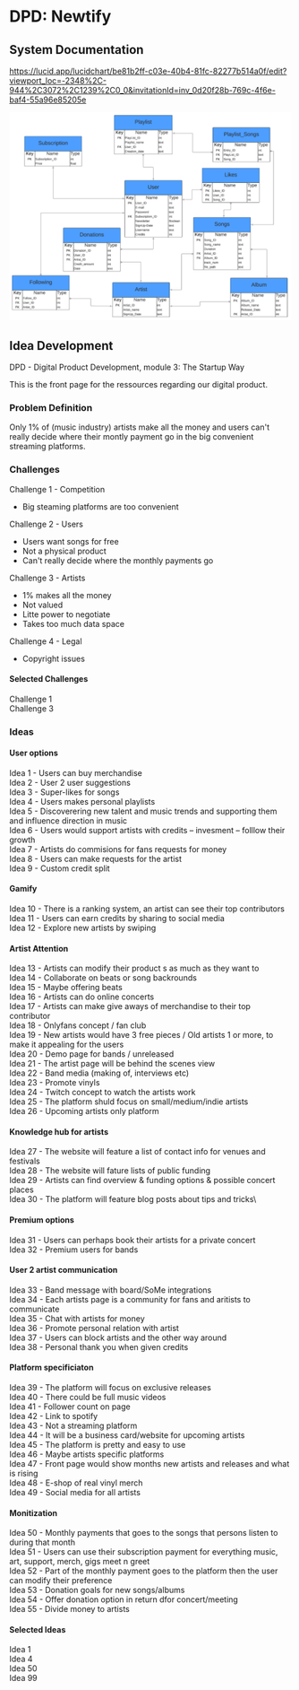 

# DPD: Newtify


<h2>  System Documentation  </h2>

https://lucid.app/lucidchart/be81b2ff-c03e-40b4-81fc-82277b514a0f/edit?viewport_loc=-2348%2C-944%2C3072%2C1239%2C0_0&invitationId=inv_0d20f28b-769c-4f6e-baf4-55a96e85205e



![E/R-Diagram](static/img/ER-Diagram_newtify.png)






<h2>  Idea Development  </h2>

DPD - Digital Product Development, module 3: The Startup Way

This is the front page for the ressources regarding our digital product.

<h3> Problem Definition </h3>

Only 1% of (music industry) artists make all the money and users can't really decide where their montly payment go in the big convenient streaming platforms.

<h3> Challenges </h3>  

Challenge 1 - Competition
- Big steaming platforms are too convenient

Challenge 2 - Users
- Users want songs for free
- Not a physical product
- Can't really decide where the monthly payments go

Challenge 3 - Artists
- 1% makes all the money
- Not valued
- Litte power to negotiate
- Takes too much data space

Challenge 4 - Legal
- Copyright issues

<h4> Selected Challenges </h4>

Challenge 1\
Challenge 3


<h3> Ideas </h3>

<h4> User options </h4>

Idea 1 - Users can buy merchandise \
Idea 2 - User 2 user suggestions \
Idea 3 - Super-likes for songs \
Idea 4 - Users makes personal playlists \
Idea 5 - Discoverering new talent and music trends and supporting them and influence direction in music \
Idea 6 - Users would support artists with credits – invesment – folllow their growth \
Idea 7 - Artists do commisions for fans requests for money \
Idea 8 - Users can make requests for the artist \
Idea 9 - Custom credit split

<h4>Gamify</h4>

Idea 10 - There is a ranking system, an artist can see their top contributors\
Idea 11 - Users can earn credits by sharing to social media\
Idea 12 - Explore new artists by swiping

<h4> Artist Attention </h4>

Idea 13 - Artists can modify their product s as much as they want to\
Idea 14 - Collaborate on beats or song backrounds\
Idea 15 - Maybe offering beats\
Idea 16 - Artists can do online concerts\
Idea 17 - Artists can make give aways of merchandise to their top contributor\
Idea 18 - Onlyfans concept / fan club\
Idea 19 - New artists would have 3 free pieces / Old artists 1 or more, to make it appealing for the users\
Idea 20 - Demo page for bands / unreleased\
Idea 21 - The artist page will be behind the scenes view\
Idea 22 - Band media (making of, interviews etc)\
Idea 23 - Promote vinyls\
Idea 24 - Twitch concept to watch the artists work\
Idea 25 - The platform shuld focus on small/medium/indie artists\
Idea 26 - Upcoming artists only platform

<h4> Knowledge hub for artists </h4>

Idea 27 - The website will feature a list of contact info for venues and festivals\
Idea 28 - The website will fature lists of public funding\
Idea 29 - Artists can find overview & funding options & possible concert places\
Idea 30 - The platform will feature blog posts about tips and tricks\

<h4> Premium options </h4>

Idea 31 - Users can perhaps book their artists for a private concert \
Idea 32 - Premium users for bands

<h4> User 2 artist communication </h4>

Idea 33 - Band message with board/SoMe integrations \
Idea 34 - Each artists page is a community for fans and aritists to communicate \
Idea 35 - Chat with artists for money \
Idea 36 - Promote personal relation with artist \
Idea 37 - Users can block artists and the other way around \
Idea 38 - Personal thank you when given credits

<h4> Platform specificiaton </h4>

Idea 39 - The platform will focus on exclusive releases \
Idea 40 - There could be full music videos \
Idea 41 - Follower count on page \
Idea 42 - Link to spotify \
Idea 43 - Not a streaming platform \
Idea 44 - It will be a business card/website for upcoming artists \
Idea 45 - The platform is pretty and easy to use \
Idea 46 - Maybe artists specific platforms \
Idea 47 - Front page would show months new artists and releases and what is rising \
Idea 48 - E-shop of real vinyl merch \
Idea 49 - Social media for all artists

<h4> Monitization </h4>

Idea 50 - Monthly payments that goes to the songs that persons listen to during that month \
Idea 51 - Users can use their subscription payment for everything music, art, support, merch, gigs meet n greet \
Idea 52 - Part of the monthly payment goes to the platform then the user can modify their preference \
Idea 53 - Donation goals for new songs/albums \
Idea 54 - Offer donation option in return dfor concert/meeting \
Idea 55 - Divide money to artists

<h4> Selected Ideas </h4>

Idea 1\
Idea 4\
Idea 50\
Idea 99















